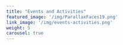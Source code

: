 ```yaml
---
title: "Events and Activities"
featured_image: '/img/ParallaxFaces19.png'
link_image: '/img/events-activities.png'
weight: 5
carousel: true
---
```

